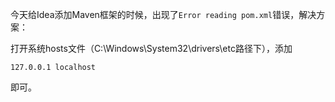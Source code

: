 

今天给Idea添加Maven框架的时候，出现了`Error reading pom.xml`错误，解决方案：

打开系统hosts文件（C:\Windows\System32\drivers\etc路径下），添加

```
127.0.0.1 localhost
```

即可。

